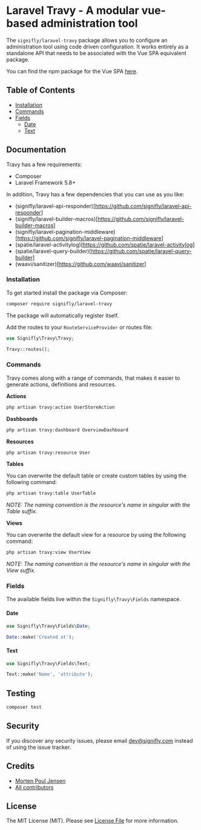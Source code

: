 # Laravel Travy - A modular vue-based administration tool

The `signifly/laravel-travy` package allows you to configure an administration tool using code driven configuration. It works entirely as a standalone API that needs to be associated with the Vue SPA equivalent package.

You can find the npm package for the Vue SPA [here](https://www.npmjs.com/package/@signifly/travy).

## Table of Contents
* [Installation](#installation)
* [Commands](#commands)
* [Fields](#fields)
  * [Date](#date)
  * [Text](#text)

## Documentation

Travy has a few requirements:
* Composer
* Laravel Framework 5.8+

In addition, Travy has a few dependencies that you can use as you like:
* (signifly/laravel-api-responder)[https://github.com/signifly/laravel-api-responder]
* (signifly/laravel-builder-macros)[https://github.com/signifly/laravel-builder-macros]
* (signifly/laravel-pagination-middleware)[https://github.com/signifly/laravel-pagination-middleware]
* (spatie/laravel-activitylog)[https://github.com/spatie/laravel-activitylog]
* (spatie/laravel-query-builder)[https://github.com/spatie/laravel-query-builder]
* (waavi/sanitizer)[https://github.com/waavi/sanitizer]

### Installation

To get started install the package via Composer:

```bash
composer require signifly/laravel-travy
```

The package will automatically register itself.

Add the routes to your `RouteServiceProvider` or routes file:

```php
use Signifly\Travy\Travy;

Travy::routes();
```

### Commands

Travy comes along with a range of commands, that makes it easier to generate actions, definitions and resources.

**Actions**

```bash
php artisan travy:action UserStoreAction
```

**Dashboards**

```bash
php artisan travy:dashboard OverviewDashboard
```

**Resources**

```bash
php artisan travy:resource User
```

**Tables**

You can overwrite the default table or create custom tables by using the following command:

```bash
php artisan travy:table UserTable
```

*NOTE: The naming convention is the resource's name in singular with the Table suffix.*

**Views**

You can overwrite the default view for a resource by using the following command:

```bash
php artisan travy:view UserView
```

*NOTE: The naming convention is the resource's name in singular with the View suffix.*

### Fields

The available fields live within the `Signifly\Travy\Fields` namespace.

#### Date

```php
use Signifly\Travy\Fields\Date;

Date::make('Created at');
```

#### Text

```php
use Signifly\Travy\Fields\Text;

Text::make('Name', 'attribute');
```

## Testing

```bash
composer test
```

## Security

If you discover any security issues, please email dev@signifly.com instead of using the issue tracker.

## Credits

- [Morten Poul Jensen](https://github.com/pactode)
- [All contributors](../../contributors)

## License

The MIT License (MIT). Please see [License File](LICENSE.md) for more information.

